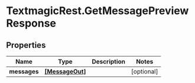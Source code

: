 # TextmagicRest.GetMessagePreviewResponse

## Properties
Name | Type | Description | Notes
------------ | ------------- | ------------- | -------------
**messages** | [**[MessageOut]**](MessageOut.md) |  | [optional] 


